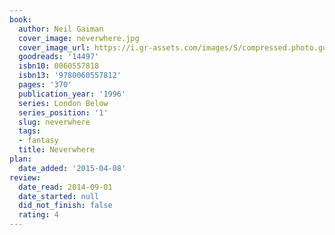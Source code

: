 ```yaml
---
book:
  author: Neil Gaiman
  cover_image: neverwhere.jpg
  cover_image_url: https://i.gr-assets.com/images/S/compressed.photo.goodreads.com/books/1348747943l/14497._SX98_.jpg
  goodreads: '14497'
  isbn10: 0060557818
  isbn13: '9780060557812'
  pages: '370'
  publication_year: '1996'
  series: London Below
  series_position: '1'
  slug: neverwhere
  tags:
  - fantasy
  title: Neverwhere
plan:
  date_added: '2015-04-08'
review:
  date_read: 2014-09-01
  date_started: null
  did_not_finish: false
  rating: 4
---
```

